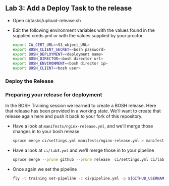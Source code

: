 ## Lab 3: Add a Deploy Task to the release
* Open ci/tasks/upload-release.sh
* Edit the following environment variables with the values found in the supplied creds.yml or with the values supplied by your proctor.

  ```bash
  export CA_CERT_URL=<S3_object_URL>
  export BOSH_CLIENT_SECRET=<bosh password>
  export BOSH_DEPLOYMENT=<deployment name>
  export BOSH_DIRECTOR=<bosh director url>
  export BOSH_ENVIRONMENT=<bosh director ip>
  export BOSH_CLIENT=<bosh user>
  ```
### Deploy the Release

### Preparing your release for deployment
In the BOSH Training session we learned to create a BOSH release. Here that release has been provided in a
working state.  We'll want to create that release again here and push it back to your fork of this repository.

- Have a look at `manifests/nginx-release.yml`, and we'll merge those changes in to your bosh release

	```bash 
	spruce merge ci/settings.yml manifests/nginx-release.yml > manifests/manifest.yml
	```

- Have a look at `ci/lab3.yml` and we'll merge those in to your pipeline

	```bash
	spruce merge --prune github --prune release  ci/settings.yml ci/lab3.yml > ci/pipeline.yml
	```

- Once again we set the pipeline 

	```bash
	fly -t training set-pipeline -c ci/pipeline.yml -p ${GITHUB_USERNAME}-pipeline
	```
